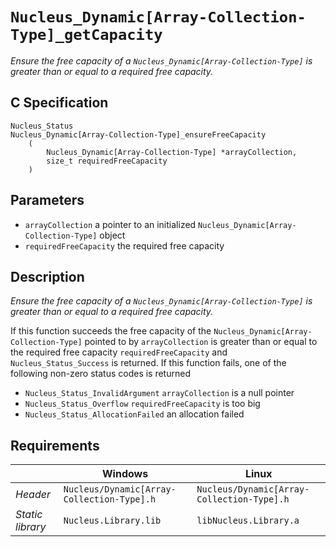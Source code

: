# `Nucleus_Dynamic[Array-Collection-Type]_getCapacity`
*Ensure the free capacity of a `Nucleus_Dynamic[Array-Collection-Type]` is greater than or equal to a required free capacity.*

## C Specification
```
Nucleus_Status
Nucleus_Dynamic[Array-Collection-Type]_ensureFreeCapacity
    (
        Nucleus_Dynamic[Array-Collection-Type] *arrayCollection,
        size_t requiredFreeCapacity
    )
```

## Parameters
- `arrayCollection` a pointer to an initialized `Nucleus_Dynamic[Array-Collection-Type]` object
- `requiredFreeCapacity` the required free capacity

## Description
*Ensure the free capacity of a `Nucleus_Dynamic[Array-Collection-Type]` is greater than or equal to a required free capacity.*

If this function succeeds the free capacity of the `Nucleus_Dynamic[Array-Collection-Type]` pointed to by `arrayCollection`
is greater than or equal to the required free capacity `requiredFreeCapacity` and `Nucleus_Status_Success` is returned.
If this function fails, one of the following non-zero status codes is returned
- `Nucleus_Status_InvalidArgument` `arrayCollection` is a null pointer
- `Nucleus_Status_Overflow` `requiredFreeCapacity` is too big
- `Nucleus_Status_AllocationFailed` an allocation failed

## Requirements

|                      | Windows                                    | Linux                                      |
|----------------------|--------------------------------------------|--------------------------------------------|
| *Header*             | `Nucleus/Dynamic[Array-Collection-Type].h` | `Nucleus/Dynamic[Array-Collection-Type].h` |
| *Static library*     | `Nucleus.Library.lib`                      | `libNucleus.Library.a`                     |
